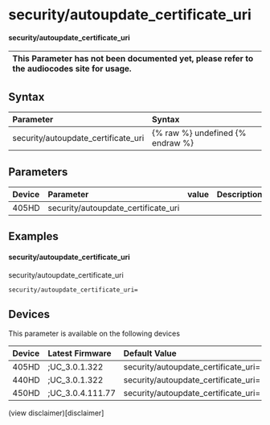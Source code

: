 ﻿---
description: security/autoupdate_certificate_uri
search:
    keywords: ['security','autoupdate_certificate_uri']
---

# security/autoupdate_certificate_uri

#### security/autoupdate_certificate_uri


| This Parameter has not been documented yet, please refer to the audiocodes site for usage.  |
| :--- |

## Syntax
| Parameter | Syntax |
| :--- | :--- |
|security/autoupdate_certificate_uri | {% raw %} undefined {% endraw %} |

## Parameters
|Device|Parameter|value|Description|
|:---|:---|:---|:---|
| 405HD | security/autoupdate_certificate_uri |  |  |

## Examples
#### security/autoupdate_certificate_uri

security/autoupdate_certificate_uri

```
security/autoupdate_certificate_uri=
```

## Devices
This parameter is available on the following devices

| Device | Latest Firmware | Default Value |
|:---|:---|:---|
| 405HD | ;UC_3.0.1.322 | security/autoupdate_certificate_uri= 
| 440HD | ;UC_3.0.1.322 | security/autoupdate_certificate_uri= 
| 450HD | ;UC_3.0.4.111.77 | security/autoupdate_certificate_uri= 

(view disclaimer)[disclaimer]
